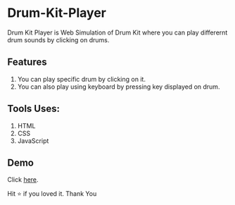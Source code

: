 # Drum-Kit-Player
Drum Kit Player is Web Simulation of Drum Kit where you can play differernt drum sounds by clicking on drums.

## Features
1. You can play specific drum by clicking on it.
2. You can also play using keyboard by pressing key displayed on drum.

## Tools Uses:
1. HTML
2. CSS
3. JavaScript

## Demo
Click [here](https://sachinbhutekarcs.github.io/Drum-Kit-Player/).

Hit ⭐ if you loved it. Thank You
